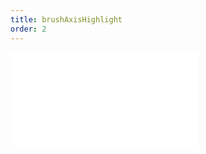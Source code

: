 ```yaml
---
title: brushAxisHighlight
order: 2
---
```


<embed src="@/docs/spec/interaction/brushAxisHighlight.zh.md"></embed>
